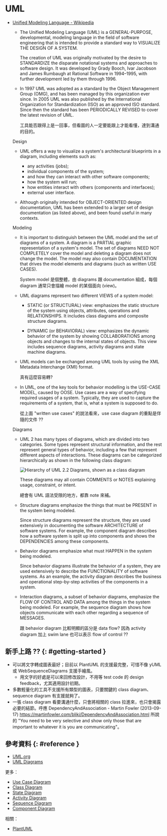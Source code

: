 # UML

  - [Unified Modeling Language \- Wikipedia](https://en.wikipedia.org/wiki/Unified_Modeling_Language)

      - The Unified Modeling Language (UML) is a GENERAL-PURPOSE, developmental, modeling language in the field of software engineering that is intended to provide a standard way to VISUALIZE THE DESIGN OF A SYSTEM.

        The creation of UML was originally motivated by the desire to STANDARDIZE the disparate notational systems and approaches to software design. It was developed by Grady Booch, Ivar Jacobson and James Rumbaugh at Rational Software in 1994–1995, with further development led by them through 1996.

      - In 1997 UML was adopted as a standard by the Object Management Group (OMG), and has been managed by this organization ever since. In 2005 UML was also published by the International Organization for Standardization (ISO) as an approved ISO standard. Since then the standard has been PERIODICALLY REVISED to cover the latest revision of UML.

        工具能否跟得上是一回事，但看圖的人一定要能跟上才能看懂，達到溝通的目的。

    Design

      - UML offers a way to visualize a system's architectural blueprints in a diagram, including elements such as:

          - any activities (jobs);
          - individual components of the system;
          - and how they can interact with other software components;
          - how the system will run;
          - how entities interact with others (components and interfaces);
          - external user interface.

      - Although originally intended for OBJECT-ORIENTED design documentation, UML has been extended to a larger set of design documentation (as listed above), and been found useful in many contexts.

    Modeling

      - It is important to distinguish between the UML model and the set of diagrams of a system. A diagram is a PARTIAL graphic representation of a system's model. The set of diagrams NEED NOT COMPLETELY cover the model and deleting a diagram does not change the model. The model may also contain DOCUMENTATION that drives the model elements and diagrams (such as written USE CASES).

        System model 是個整體，由 diagrams 跟 documentation 組成，每個 diagram 通常只會描繪 model 的某個面向 (view)。

      - UML diagrams represent two different VIEWS of a system model:

          - STATIC (or STRUCTURAL) view: emphasizes the static structure of the system using objects, attributes, operations and RELATIONSHIPS. It includes class diagrams and composite structure diagrams.

          - DYNAMIC (or BEHAVIORAL) view: emphasizes the dynamic behavior of the system by showing COLLABORATIONS among objects and changes to the internal states of objects. This view includes sequence diagrams, activity diagrams and state machine diagrams.

      - UML models can be exchanged among UML tools by using the XML Metadata Interchange (XMI) format.

        真有這麼容易轉?

      - In UML, one of the key tools for behavior modelling is the USE-CASE MODEL, caused by OOSE. Use cases are a way of specifying required usages of a system. Typically, they are used to capture the requirements of a system, that is, what a system is supposed to do.

        從上面 "written use cases" 的說法看來，use case diagram 的重點是伴隨的文件 ??

    Diagrams

      - UML 2 has many types of diagrams, which are divided into two categories. Some types represent structural information, and the rest represent general types of behavior, including a few that represent different aspects of interactions. These diagrams can be categorized hierarchically as shown in the following class diagram:

        ![Hierarchy of UML 2.2 Diagrams, shown as a class diagram](https://upload.wikimedia.org/wikipedia/commons/thumb/e/ed/UML_diagrams_overview.svg/1200px-UML_diagrams_overview.svg.png)

        These diagrams may all contain COMMENTS or NOTES explaining usage, constraint, or intent.

        總會有 UML 語法受限的地方，都靠 note 來補。

      - Structure diagrams emphasize the things that must be PRESENT in the system being modeled.

        Since structure diagrams represent the structure, they are used extensively in documenting the software ARCHITECTURE of software systems. For example, the component diagram describes how a software system is split up into components and shows the DEPENDENCIES among these components.

      - Behavior diagrams emphasize what must HAPPEN in the system being modeled.

        Since behavior diagrams illustrate the behavior of a system, they are used extensively to describe the FUNCTIONALITY of software systems. As an example, the activity diagram describes the business and operational step-by-step activities of the components in a system.

      - Interaction diagrams, a subset of behavior diagrams, emphasize the FLOW OF CONTROL AND DATA among the things in the system being modeled. For example, the sequence diagram shows how objects communicate with each other regarding a sequence of MESSAGES.

        跟 behavior diagram 比較明顯的區分是 data flow? 因為 activity diagram 加上 swim lane 也可以表示 flow of control ??

## 新手上路 ?? {: #getting-started }

  - 可以將文字轉成圖表最好；目前以 PlantUML 的支援最完整，可惜不像 yUML 或 WebSequenceDiagrams 支援手繪風。
      - 用文字的好處是可以來回修改設計，不用等 test code 的 design feedback，尤其適用設計初期。
  - 多數輕量化的工具不支援所有類型的圖表，只要關鍵的 class diagram、sequence diagram 有支援就夠了。
  - 一張 class diagram 看要溝通什麼，只會將相關的 class 拉進來，也只會揭露必要的結節。呼應 DependencyAndAssociation - Martin Fowler (2013-09-17) https://martinfowler.com/bliki/DependencyAndAssociation.html 所說的 "You need to be very selective and show only those that are important to whatever it is you are communicating"。

## 參考資料 {: #reference }

  - [UML.org](https://www.uml.org/)
  - [UML Diagrams](https://www.uml-diagrams.org/)

更多：

  - [Use Case Diagram](uml-use-case.md)
  - [Class Diagram](uml-class.md)
  - [State Diagram](uml-state.md)
  - [Activity Diagram](uml-activity.md)
  - [Sequence Diagram](uml-sequence.md)
  - [Component Diagram](uml-component.md)

相關：

  - [PlantUML](plantuml.md)
